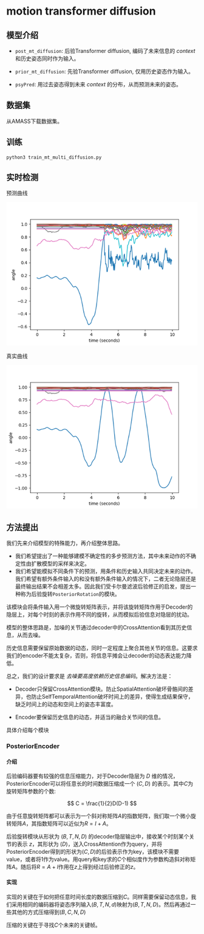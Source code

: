 # motion transformer diffusion

## 模型介绍

* `post_mt_diffusion`: 后验Transformer diffusion, 编码了未来信息的 _context_ 和历史姿态同时作为输入。

* `prior_mt_diffusion`: 先验Transformer diffusion, 仅用历史姿态作为输入。

* `psyPred`: 用过去姿态得到未来 _context_ 的分布，从而预测未来的姿态。

## 数据集

从AMASS下载数据集。

## 训练

```
python3 train_mt_multi_diffusion.py
```

## 实时检测

预测曲线

![](./curve.png)

真实曲线

![](./curve_real.png)

## 方法提出

我们先来介绍模型的特殊能力，再介绍整体思路。

* 我们希望提出了一种能够建模不确定性的多步预测方法，其中未来动作的不确定性由扩散模型的采样来决定。
* 我们希望能模拟不同条件下的预测，用条件和历史输入共同决定未来的动作。我们希望有额外条件输入的和没有额外条件输入的情况下，二者无论隐层还是最终输出结果不会相差太多。因此我们受卡尔曼滤波后验修正的启发，提出一种称为后验旋转`PosteriorRotation`的模块。

该模块会将条件输入用一个微旋转矩阵表示，并将该旋转矩阵作用于Decoder的隐层上，对每个时刻的表示作用不同的旋转，从而模拟后验信息对隐层的扰动。

模型的整体思路是，加噪的关节通过decoder中的CrossAttention看到其历史信息，从而去噪。

历史信息需要保留原始数据的动态，同时一定程度上聚合其他关节的信息。这要求我们的encoder不能太复杂，否则，将信息平摊会让decoder的动态表达能力降低。

总之，我们的设计要求是 _去噪要高度依赖历史信息编码_。解决方法是：

* Decoder只保留CrossAttention模块。防止SpatialAttention破坏骨骼间的差异，也防止SelfTemporalAttention破坏时间上的差异，使得生成结果保守，缺乏时间上的动态和空间上的姿态丰富度。

* Encoder要保留历史信息的动态，并适当的融合关节间的信息。

具体介绍每个模块

### PosteriorEncoder

#### 介绍

后验编码器要有较强的信息压缩能力，对于Decoder隐层为 $D$ 维的情况，PosteriorEncoder可以将任意长的时间数据压缩成一个 $(C,D)$ 的表示。其中$C$为旋转矩阵参数的个数:

$$ C = \frac{1}{2}D(D-1) $$

由于任意旋转矩阵都可以表示为一个斜对称矩阵$A$的指数矩阵，我们取一个微小旋转矩阵$A$，其指数矩阵可以近似为$R = I+A$。

后验旋转模块从形状为 $(B,T,N,D)$ 的decoder隐层输出中，接收某个时刻某个关节的表示 $z$，其形状为 $(D)$，送入CrossAttention作为query，并将PosteriorEncoder得到的形状为$(C,D)$的后验表示作为key，该模块不需要value，或者将1作为value。用query和key求的$C$个相似度作为参数构造斜对称矩阵$A$。随后将$R=A+I$作用在$z$上得到经过后验修正的$z$。

#### 实现

实现的关键在于如何把任意时间长度的数据压缩到$C$。同样需要保留动态信息，我们采用相同的编码器将姿态序列输入$(B,T,N,d)$映射为$(B,T,N,D)$。然后再通过一些其他的方式压缩得到$(B,C,N,D)$

压缩的关键在于寻找$C$个未来的关键帧。